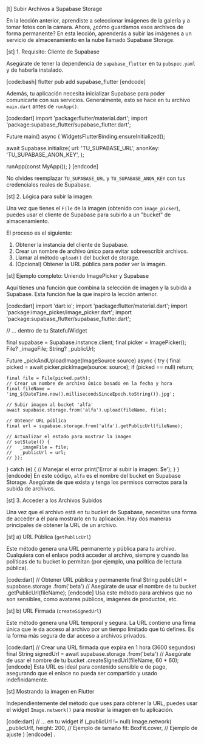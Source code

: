 [t] Subir Archivos a Supabase Storage

En la lección anterior, aprendiste a seleccionar imágenes de la galería y a tomar fotos con la cámara. Ahora, ¿cómo guardamos esos archivos de forma permanente? En esta lección, aprenderás a subir las imágenes a un servicio de almacenamiento en la nube llamado Supabase Storage.

[st] 1. Requisito: Cliente de Supabase

Asegúrate de tener la dependencia de `supabase_flutter` en tu `pubspec.yaml` y de haberla instalado.

[code:bash]
flutter pub add supabase_flutter
[endcode]

Además, tu aplicación necesita inicializar Supabase para poder comunicarte con sus servicios. Generalmente, esto se hace en tu archivo `main.dart` antes de `runApp()`.

[code:dart]
import 'package:flutter/material.dart';
import 'package:supabase_flutter/supabase_flutter.dart';

Future<void> main() async {
  WidgetsFlutterBinding.ensureInitialized();

  await Supabase.initialize(
    url: 'TU_SUPABASE_URL',
    anonKey: 'TU_SUPABASE_ANON_KEY',
  );

  runApp(const MyApp());
}
[endcode]

No olvides reemplazar `TU_SUPABASE_URL` y `TU_SUPABASE_ANON_KEY` con tus credenciales reales de Supabase.

[st] 2. Lógica para subir la imagen

Una vez que tienes el `File` de la imagen (obtenido con `image_picker`), puedes usar el cliente de Supabase para subirlo a un "bucket" de almacenamiento.

El proceso es el siguiente:
1.  Obtener la instancia del cliente de Supabase.
2.  Crear un nombre de archivo único para evitar sobreescribir archivos.
3.  Llamar al método `upload()` del bucket de storage.
4.  (Opcional) Obtener la URL pública para poder ver la imagen.

[st] Ejemplo completo: Uniendo ImagePicker y Supabase

Aquí tienes una función que combina la selección de imagen y la subida a Supabase. Esta función fue la que inspiró la lección anterior.

[code:dart]
import 'dart:io';
import 'package:flutter/material.dart';
import 'package:image_picker/image_picker.dart';
import 'package:supabase_flutter/supabase_flutter.dart';

// ... dentro de tu StatefulWidget

final supabase = Supabase.instance.client;
final picker = ImagePicker();
File? _imageFile;
String? _publicUrl;

Future<void> _pickAndUploadImage(ImageSource source) async {
  try {
    final picked = await picker.pickImage(source: source);
    if (picked == null) return;

    final file = File(picked.path);
    // Crear un nombre de archivo único basado en la fecha y hora
    final fileName = 'img_${DateTime.now().millisecondsSinceEpoch.toString()}.jpg';

    // Subir imagen al bucket 'alfa'
    await supabase.storage.from('alfa').upload(fileName, file);

    // Obtener URL pública
    final url = supabase.storage.from('alfa').getPublicUrl(fileName);

    // Actualizar el estado para mostrar la imagen
    // setState(() {
    //   _imageFile = file;
    //   _publicUrl = url;
    // });

  } catch (e) {
    // Manejar el error
    print('Error al subir la imagen: $e');
  }
}
[endcode]
En este código, `alfa` es el nombre del bucket en Supabase Storage. Asegúrate de que exista y tenga los permisos correctos para la subida de archivos.

[st] 3. Acceder a los Archivos Subidos

Una vez que el archivo está en tu bucket de Supabase, necesitas una forma de acceder a él para mostrarlo en tu aplicación. Hay dos maneras principales de obtener la URL de un archivo.

[st] a) URL Pública (`getPublicUrl`)

Este método genera una URL permanente y pública para tu archivo. Cualquiera con el enlace podrá acceder al archivo, siempre y cuando las políticas de tu bucket lo permitan (por ejemplo, una política de lectura pública).

[code:dart]
// Obtener URL pública y permanente
final String publicUrl = supabase.storage
    .from('beta') // Asegúrate de usar el nombre de tu bucket
    .getPublicUrl(fileName);
[endcode]
Usa este método para archivos que no son sensibles, como avatares públicos, imágenes de productos, etc.

[st] b) URL Firmada (`createSignedUrl`)

Este método genera una URL temporal y segura. La URL contiene una firma única que le da acceso al archivo por un tiempo limitado que tú defines. Es la forma más segura de dar acceso a archivos privados.

[code:dart]
// Crear una URL firmada que expira en 1 hora (3600 segundos)
final String signedUrl = await supabase.storage
    .from('beta') // Asegúrate de usar el nombre de tu bucket
    .createSignedUrl(fileName, 60 * 60);
[endcode]
Esta URL es ideal para contenido sensible o de pago, asegurando que el enlace no pueda ser compartido y usado indefinidamente.

[st] Mostrando la imagen en Flutter

Independientemente del método que uses para obtener la URL, puedes usar el widget `Image.network()` para mostrar la imagen en tu aplicación.

[code:dart]
// ... en tu widget
if (_publicUrl != null)
  Image.network(
    _publicUrl!,
    height: 200, // Ejemplo de tamaño
    fit: BoxFit.cover, // Ejemplo de ajuste
  )
[endcode]
.